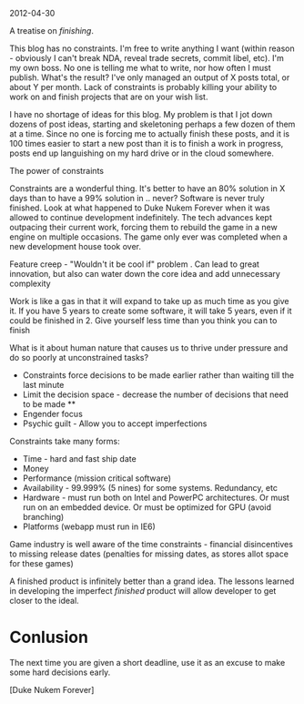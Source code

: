 2012-04-30

A treatise on *finishing*.

This blog has no constraints.  I'm free to write anything I want (within reason - obviously I can't break NDA, reveal trade secrets, commit libel, etc).  I'm my own boss.  No one is telling me what to write, nor how often I must publish.  What's the result?  I've only managed an output of X <!-- how many? --> posts total, or about Y <!-- how many? --> per month.  Lack of constraints is probably killing your ability to work on and finish projects that are on your wish list.

<!-- Example of scheduling time *on your calendar* to exercise -->

<!-- todo rework this -->
I have no shortage of ideas for this blog.  My problem is that I jot down dozens of post ideas, starting and skeletoning perhaps a few dozen of them at a time.  Since no one is forcing me to actually finish these posts, and it is 100 times easier to start a new post than it is to finish a work in progress, posts end up languishing on my hard drive or in the cloud somewhere.


<!-- Maker's manifesto  -->
<!-- the fact that I started the glazedlists post over a year or two ago and barely have used swing since then but forced myself to finish it -->
<!-- Pomodoro technique post started -->

The power of constraints

Constraints are a wonderful thing.  It's better to have an 80% solution in X days than to have a 99% solution in .. never?  Software is never truly finished.  Look at what happened to Duke Nukem Forever when it was allowed to continue development indefinitely.  The tech advances kept outpacing their current work, forcing them to rebuild the game in a new engine on multiple occasions.  The game only ever was completed when a new development house took over.




Feature creep - "Wouldn't it be cool if" problem .  Can lead to great innovation, but also can water down the core idea and add unnecessary complexity



<!-- Insert the reference to the study of college students who were split into two groups - three papers, due at the end of the semester, or due at specific times throughout the semester.  The students with *less* time to work actually did much better -->

<!-- Pareto principle 80/20-->

<!-- YAGNI - you ain't gonna need it -->


<!-- TODO(ndunn): Conflating constraints with external/intrinsic motivation. -->

Work is like a gas in that it will expand to take up as much time as you give it.  If you have 5 years to create some software, it will take 5 years, even if it could be finished in 2.  Give yourself less time than you think you can to finish

<!-- Game example - limited time forced things to get done and tough decisions to be made.   -->




What is it about human nature that causes us to thrive under pressure and do so poorly at unconstrained tasks?

<!-- Personal anecode about having the hardest time picking a topic and coming up with a thesis statement -->

* Constraints force decisions to be made earlier rather than waiting till the last minute
* Limit the decision space - decrease the number of decisions that need to be made
**
* Engender focus
* Psychic guilt - Allow you to accept imperfections


<!-- Is that true?  Lazy decision making can actually be the most efficient.  See e.g. the John Cleese example -->


Constraints take many forms:

* Time - hard and fast ship date
* Money
* Performance (mission critical software)
* Availability - 99.999% (5 nines) for some systems.  Redundancy, etc
* Hardware - must run both on Intel and PowerPC architectures.  Or must run on an embedded device.  Or must be optimized for GPU (avoid branching)
* Platforms (webapp must run in IE6)


Game industry is well aware of the time constraints - financial disincentives to missing release dates (penalties for missing dates, as stores allot space for these games)

<!-- Example of the puzzle that guy talked about where the art assets had already been created, leading to a suboptimal puzzle from gameplay perspective -->
<!-- Example from QA tester for a major video game - heard this from more than one person, but they can't stand to play their own games because they only see the grand vision and how the finished product fell short of it -->

A finished product is infinitely better than a grand idea.  The lessons learned in developing the imperfect *finished* product will allow developer to get closer to the ideal.

<!-- Real people ship - some quote to that effect -->

# Conlusion

The next time you are given a short deadline, use it as an excuse to make some hard decisions early.

<!-- Perfection is the enemy of ... good enough?  what's that quote -->

[Duke Nukem Forever]